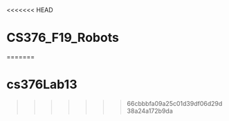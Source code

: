 <<<<<<< HEAD
# CS376_F19_Robots
=======
# cs376Lab13
>>>>>>> 66cbbbfa09a25c01d39df06d29d38a24a172b9da
